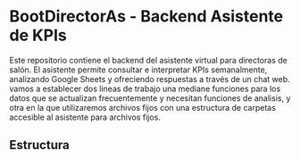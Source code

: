 # BootDirectorAs - Backend Asistente de KPIs

Este repositorio contiene el backend del asistente virtual para directoras de salón. El asistente permite consultar e interpretar KPIs semanalmente, analizando Google Sheets y ofreciendo respuestas a través de un chat web.
vamos a establecer dos lineas de trabajo una mediane funciones para los datos que se actualizan frecuentemente y necesitan funciones de analisis, y otra en la que utilizaremos archivos fijos con una estructura de carpetas accesible al asistente para archivos fijos.
## Estructura

